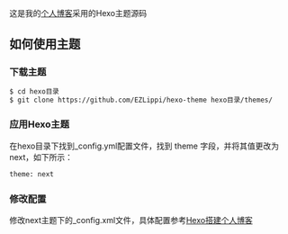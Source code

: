 
这是我的[个人博客](www.ezlippi.com)采用的Hexo主题源码

## 如何使用主题

### 下载主题

``` bash
$ cd hexo目录
$ git clone https://github.com/EZLippi/hexo-theme hexo目录/themes/
```

### 应用Hexo主题

在hexo目录下找到_config.yml配置文件，找到 theme 字段，并将其值更改为 next，如下所示：

``` bash
theme: next
```

### 修改配置

修改next主题下的_config.xml文件，具体配置参考[Hexo搭建个人博客](http://www.ezlippi.com/blog/2016/02/jekyll-to-hexo.html)

